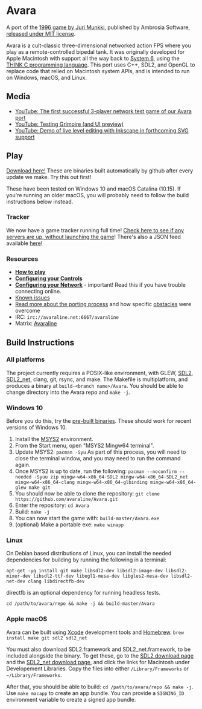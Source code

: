 
# Avara

A port of the [1996 game by Juri Munkki](https://en.wikipedia.org/wiki/Avara), published by Ambrosia Software, [released under MIT license](https://github.com/jmunkki/Avara).

Avara is a cult-classic three-dimensional networked action FPS where you play as a remote-controlled bipedal tank. It was originally developed for Apple Macintosh with support all the way back to [System 6](https://en.wikipedia.org/wiki/System_6), using the [THINK C programming language](https://en.wikipedia.org/wiki/THINK_C). This port uses C++, SDL2, and OpenGL to replace code that relied on Macintosh system APIs, and is intended to run on Windows, macOS, and Linux.

## Media
* [YouTube: The first successful 3-player network test game of our Avara port](https://www.youtube.com/watch?v=aOW6lSC0kQI)
* [YouTube: Testing Grimoire (and UI preview)](https://www.youtube.com/watch?v=OX4I18PXXOI&)
* [YouTube: Demo of live level editing with Inkscape in forthcoming SVG support](https://www.youtube.com/watch?v=ArM6k6w1ItM)

## Play
[Download here!](https://github.com/avaraline/Avara/releases/tag/0.7.0-nightly.20201230) These are binaries built automatically by github after every update we make. Try this out first! 

These have been tested on Windows 10 and macOS Catalina (10.15). If you're running an older macOS, you will probably need to follow the build instructions below instead.

### Tracker
We now have a game tracker running full time! [Check here to see if any servers are up, without launching the game](http://avara.io/)! There's also a JSON feed available [here](http://avara.io/api/v1/games/)!

### Resources 
- **[How to play](https://github.com/avaraline/Avara/wiki/How-to-Play)**
- **[Configuring your Controls](https://github.com/avaraline/Avara/wiki/Configuring-your-Controls)**
- **[Configuring your Network](https://github.com/avaraline/Avara/wiki/Configuring-your-Network)** - important! Read this if you have trouble connecting online.
- [Known issues](https://github.com/avaraline/Avara/issues?q=is%3Aissue+is%3Aopen+label%3Abug)
- [Read more about the porting process](https://github.com/avaraline/Avara/wiki/Porting-challenges) and how specific [obstacles](https://en.wikipedia.org/wiki/Macintosh_Toolbox) were overcome
- IRC: `irc://avaraline.net:6667/avaraline`
- Matrix: [Avaraline](https://matrix.to/#/!aIYRNfvpKSzEIwbtqn:vastan.net?via=vastan.net&via=matrix.org)

## Build Instructions
### All platforms
The project currently requires a POSIX-like environment, with GLEW, [SDL2](https://www.libsdl.org/download-2.0.php), [SDL2_net](https://www.libsdl.org/projects/SDL_net/), clang, git, rsync, and make. The Makefile is multiplatform, and produces a binary at `build-<branch name>/Avara`. You should be able to change directory into the Avara repo and `make -j`.

### Windows 10
Before you do this, try the [pre-built binaries](https://github.com/avaraline/Avara/releases/tag/0.7.0-nightly.20201230). These should work for recent versions of Windows 10. 
1. Install the [MSYS2](https://www.msys2.org/) environment. 
2. From the Start menu, open "MSYS2 Mingw64 terminal".
3. Update MSYS2: `pacman -Syu` As part of this process, you will need to close the terminal window, and you may need to run the command again.
4. Once MSYS2 is up to date, run the following: `pacman --noconfirm --needed -Syuu zip mingw-w64-x86_64-SDL2 mingw-w64-x86_64-SDL2_net mingw-w64-x86_64-clang mingw-w64-x86_64-glbinding mingw-w64-x86_64-glew make git`
5. You should now be able to clone the repository: `git clone https://github.com/avaraline/Avara.git`
6. Enter the repository: `cd Avara`
7. Build: `make -j`
8. You can now start the game with: `build-master/Avara.exe`
9. (optional) Make a portable exe: `make winapp`

### Linux
On Debian based distributions of Linux, you can install the needed dependencies for building by running the following in a terminal:

`apt-get -yq install git make libsdl2-dev libsdl2-image-dev libsdl2-mixer-dev libsdl2-ttf-dev libegl1-mesa-dev libgles2-mesa-dev libsdl2-net-dev clang libdirectfb-dev`

directfb is an optional dependency for running headless tests.

`cd /path/to/avara/repo && make -j && build-master/Avara`

### Apple macOS
Avara can be built using [Xcode](https://developer.apple.com/xcode/features/) development tools and [Homebrew](https://brew.sh/). `brew install make git sdl2 sdl2_net`

You must also download SDL2.framework and SDL2_net.framework, to be included alongside the binary. To get these, go to the [SDL2 download page](https://www.libsdl.org/download-2.0.php) and the [SDL2_net download page](https://www.libsdl.org/projects/SDL_net/), and click the links for Macintosh under Developement Libraries. Copy the files into either `/Library/Frameworks` or `~/Library/Frameworks`.

After that, you should be able to build: `cd /path/to/avara/repo && make -j`. Use `make macapp` to create an app bundle. You can provide a `SIGNING_ID` environment variable to create a signed app bundle.

